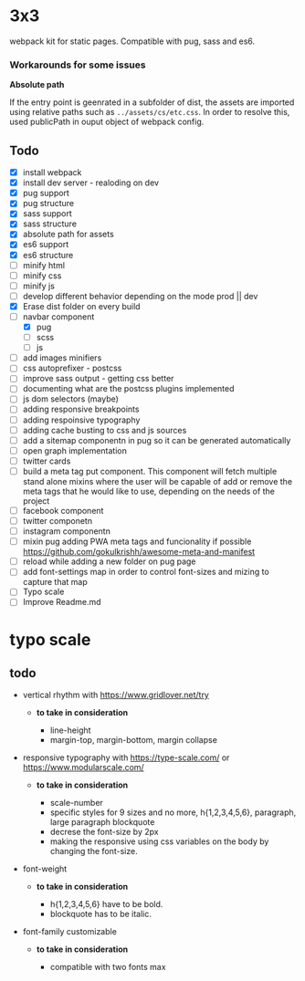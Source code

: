# 3x3 

webpack kit for static pages. Compatible with pug, sass and es6.

### Workarounds for some issues

**Absolute path**

If the entry point is geenrated in a subfolder of dist, the assets are imported using relative paths such as `../assets/cs/etc.css`. In order to resolve this, used publicPath in ouput object of webpack config.

## Todo

- [x] install webpack
- [x] install dev server - realoding on dev
- [x] pug support
- [x] pug structure
- [x] sass support
- [x] sass structure
- [x] absolute path for assets
- [x] es6 support
- [x] es6 structure
- [ ] minify html
- [ ] minify css
- [ ] minify js
- [ ] develop different behavior depending on the mode prod || dev
- [x] Erase dist folder on every build
- [ ] navbar component
  - [x] pug
  - [ ] scss
  - [ ] js
- [ ] add images minifiers
- [ ] css autoprefixer - postcss
- [ ] improve sass output - getting css better
- [ ] documenting what are the postcss plugins implemented
- [ ] js dom selectors (maybe)
- [ ] adding responsive breakpoints
- [ ] adding respoinsive typography
- [ ] adding cache busting to css and js sources
- [ ] add a sitemap componentn in pug so it can be generated automatically
- [ ] open graph implementation
- [ ] twitter cards
- [ ] build a meta tag put component. This component will fetch multiple stand alone mixins where the user will be capable of add or remove the meta tags that he would like to use, depending on the needs of the project
- [ ] facebook component
- [ ] twitter componetn
- [ ] instagram componentn
- [ ] mixin pug adding PWA meta tags and funcionality if possible https://github.com/gokulkrishh/awesome-meta-and-manifest
- [ ] reload while adding a new folder on pug page
- [ ] add font-settings map in order to control font-sizes and mizing to capture that map
- [ ] Typo scale
- [ ] Improve Readme.md

# typo scale

## todo

* vertical rhythm with https://www.gridlover.net/try

	* **to take in consideration**

		* line-height
		* margin-top, margin-bottom, margin collapse

* responsive typography with https://type-scale.com/ or https://www.modularscale.com/

	* **to take in consideration**

		* scale-number
		* specific styles for 9 sizes and no more, h{1,2,3,4,5,6}, paragraph, large paragraph blockquote
		* decrese the font-size by 2px
		* making the responsive using css variables on the body by changing the font-size.

* font-weight

	* **to take in consideration**

		* h{1,2,3,4,5,6} have to be bold. 
		* blockquote has to be italic.

* font-family customizable

	* **to take in consideration**

		* compatible with two fonts max
